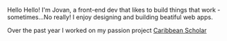 Hello Hello! I'm Jovan, a front-end dev that likes to build things that work - sometimes...No really! I enjoy designing and building beatiful web apps.

Over the past year I worked on my passion project [Caribbean Scholar](https://www.thecaribbeanscholar.com/)
